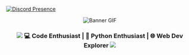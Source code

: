 [![Discord Presence](https://lanyard.cnrad.dev/api/1190655443832414336)](https://discord.com/users/1190655443832414336)


<div align="center">
  <img src="https://i.imgur.com/knCtwkj.gif" alt="Banner GIF" />
</div>



<h3 align="center">
    <img src="https://i.imgur.com/0MAtmBh.png">
    💻 Code Enthusiast | 🐍 Python Enthusiast | 🌐 Web Dev Explorer
    <img src="https://i.imgur.com/0MAtmBh.png">
</h3>
